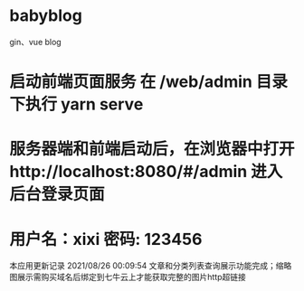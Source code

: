 # babyblog
gin、vue blog

# 启动前端页面服务 在 /web/admin 目录下执行 yarn serve
# 服务器端和前端启动后，在浏览器中打开 http://localhost:8080/#/admin 进入后台登录页面
# 用户名：xixi 密码: 123456

本应用更新记录
2021/08/26 00:09:54 文章和分类列表查询展示功能完成；缩略图展示需购买域名后绑定到七牛云上才能获取完整的图片http超链接
